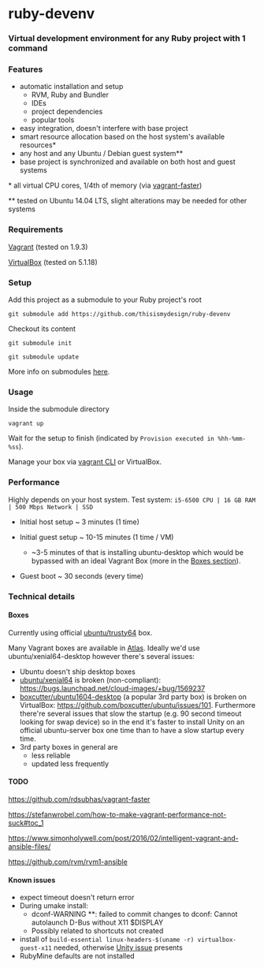 # ruby-devenv

### Virtual development environment for any Ruby project with 1 command

### Features

- automatic installation and setup
  - RVM, Ruby and Bundler
  - IDEs
  - project dependencies
  - popular tools
- easy integration, doesn't interfere with base project
- smart resource allocation based on the host system's available resources*
- any host and any Ubuntu / Debian guest system**
- base project is synchronized and available on both host and guest systems

\* all virtual CPU cores, 1/4th of memory (via [vagrant-faster](https://github.com/rdsubhas/vagrant-faster))

\** tested on Ubuntu 14.04 LTS, slight alterations may be needed for other systems

### Requirements

[Vagrant](https://www.vagrantup.com/) (tested on 1.9.3)

[VirtualBox](https://www.virtualbox.org/) (tested on 5.1.18)

### Setup

Add this project as a submodule to your Ruby project's root

`git submodule add https://github.com/thisismydesign/ruby-devenv`

Checkout its content

`git submodule init`

`git submodule update`

More info on submodules [here](https://git-scm.com/book/en/v2/Git-Tools-Submodules).

### Usage

Inside the submodule directory

`vagrant up`

Wait for the setup to finish (indicated by `Provision executed in %hh-%mm-%ss`).

Manage your box via [vagrant CLI](https://www.vagrantup.com/docs/cli/) or VirtualBox.

### Performance

Highly depends on your host system. Test system: `i5-6500 CPU | 16 GB RAM | 500 Mbps Network | SSD`

- Initial host setup ~ 3 minutes (1 time)

- Initial guest setup ~ 10-15 minutes (1 time / VM)

  - ~3-5 minutes of that is installing ubuntu-desktop which would be bypassed with an ideal Vagrant Box (more in the [Boxes section](https://github.com/thisismydesign/ruby-devenv/blob/master/README.md#boxes)).

- Guest boot ~ 30 seconds (every time)

### Technical details

#### Boxes

Currently using official [ubuntu/trusty64](https://atlas.hashicorp.com/ubuntu/boxes/trusty64) box.

Many Vagrant boxes are available in [Atlas](https://atlas.hashicorp.com/boxes/search). Ideally we'd use ubuntu/xenial64-desktop however there's several issues:
- Ubuntu doesn't ship desktop boxes
- [ubuntu/xenial64](https://atlas.hashicorp.com/ubuntu/boxes/xenial64) is broken (non-compliant): https://bugs.launchpad.net/cloud-images/+bug/1569237
- [boxcutter/ubuntu1604-desktop](https://atlas.hashicorp.com/boxcutter/boxes/ubuntu1604-desktop) (a popular 3rd party box) is broken on VirtualBox: https://github.com/boxcutter/ubuntu/issues/101. Furthermore there're several issues that slow the startup (e.g. 90 second timeout looking for swap device) so in the end it's faster to install Unity on an official ubuntu-server box one time than to have a slow startup every time.
- 3rd party boxes in general are
  - less reliable 
  - updated less frequently

#### TODO

https://github.com/rdsubhas/vagrant-faster

https://stefanwrobel.com/how-to-make-vagrant-performance-not-suck#toc_1

https://www.simonholywell.com/post/2016/02/intelligent-vagrant-and-ansible-files/

https://github.com/rvm/rvm1-ansible

#### Known issues

- expect timeout doesn't return error
- During umake install:
  - dconf-WARNING **: failed to commit changes to dconf: Cannot autolaunch D-Bus without X11 $DISPLAY
  - Possibly related to shortcuts not created
- install of `build-essential linux-headers-$(uname -r) virtualbox-guest-x11` needed, otherwise [Unity issue](http://askubuntu.com/questions/17381/unity-doesnt-load-no-launcher-no-dash-appears) presents
- RubyMine defaults are not installed
